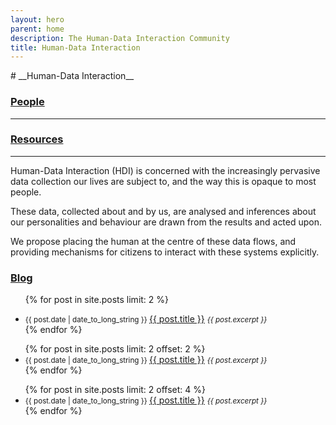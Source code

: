 ```yaml
---
layout: hero
parent: home
description: The Human-Data Interaction Community
title: Human-Data Interaction
---
```


<div class="jumbotron" markdown="1">
  <div class="text-center" markdown="1">
# __Human-Data Interaction__
  </div>
</div>

<div class="container" markdown="1">

<div class="row" markdown="1">

<div class="col-sm-2 col-sm-offset-3" markdown="1">
<div class="text-center" markdown="1">

### [People](/people/)
<hr />

</div>
</div>

<div class="col-sm-2 col-sm-offset-2" markdown="1">
<div class="text-center" markdown="1">

### [Resources](/resources/)
<hr />

</div>
</div>
</div><!-- row -->

<div class="row" markdown="1">
<div class="col-sm-4" markdown="1">

Human-Data Interaction (HDI) is concerned with the increasingly pervasive data
collection our lives are subject to, and the way this is opaque to most people.

</div>

<div class="col-sm-4" markdown="1">

These data, collected about and by us, are analysed and inferences about our
personalities and behaviour are drawn from the results and acted upon.

</div>

<div class="col-sm-4" markdown="1">

We propose placing the human at the centre of these data flows, and providing
mechanisms for citizens to interact with these systems explicitly.

</div>
</div> <!-- row -->

<div class="row" markdown="1">
<div class="text-center" markdown="1">

### [Blog](/blog/)

</div>
</div><!-- row -->

<div class="row" markdown="1">
<div class="col-sm-4" markdown="1">

<ul class="list-unstyled">

{% for post in site.posts limit: 2 %}
        <li>
          <small class="text-muted">
            {{ post.date | date_to_long_string }}
          </small>
          <a href="{{ post.url }}">{{ post.title }}</a>
          <small class="text-muted"><em>
            {{ post.excerpt }}
          </em></small>
        </li>
{% endfor %}

</ul>
</div>

<div class="col-sm-4" markdown="1">

<ul class="list-unstyled">
{% for post in site.posts limit: 2 offset: 2 %}
        <li>
          <small class="text-muted">
            {{ post.date | date_to_long_string }}
          </small>
          <a href="{{ post.url }}">{{ post.title }}</a>
          <small class="text-muted"><em>
            {{ post.excerpt }}
          </em></small>
        </li>
{% endfor %}

</ul>
</div>

<div class="col-sm-4" markdown="1">

<ul class="list-unstyled">
{% for post in site.posts limit: 2 offset: 4 %}
        <li>
          <small class="text-muted">
            {{ post.date | date_to_long_string }}
          </small>
          <a href="{{ post.url }}">{{ post.title }}</a>
          <small class="text-muted"><em>
            {{ post.excerpt }}
          </em></small>
        </li>
{% endfor %}
</ul>
</div>
</div> <!-- row -->

</div><!-- container -->

<!-- force rebuild -->
